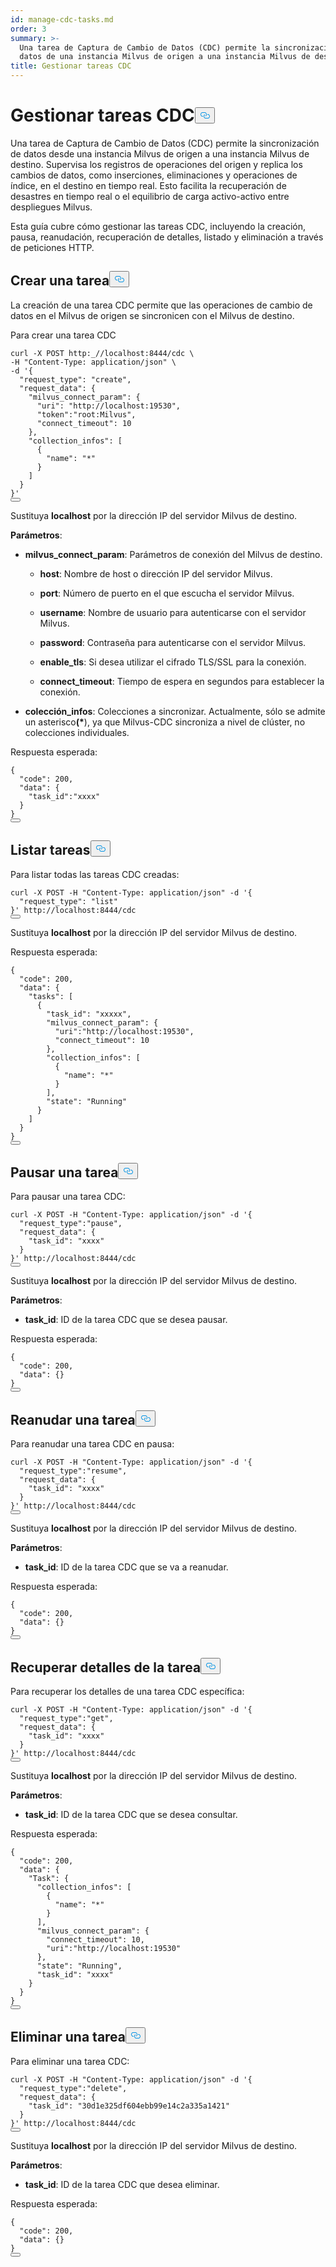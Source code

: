 ```yaml
---
id: manage-cdc-tasks.md
order: 3
summary: >-
  Una tarea de Captura de Cambio de Datos (CDC) permite la sincronización de
  datos de una instancia Milvus de origen a una instancia Milvus de destino.
title: Gestionar tareas CDC
---
```

<h1 id="Manage-CDC-Tasks" class="common-anchor-header">Gestionar tareas CDC<button data-href="#Manage-CDC-Tasks" class="anchor-icon" translate="no">
      <svg translate="no"
        aria-hidden="true"
        focusable="false"
        height="20"
        version="1.1"
        viewBox="0 0 16 16"
        width="16"
      >
        <path
          fill="#0092E4"
          fill-rule="evenodd"
          d="M4 9h1v1H4c-1.5 0-3-1.69-3-3.5S2.55 3 4 3h4c1.45 0 3 1.69 3 3.5 0 1.41-.91 2.72-2 3.25V8.59c.58-.45 1-1.27 1-2.09C10 5.22 8.98 4 8 4H4c-.98 0-2 1.22-2 2.5S3 9 4 9zm9-3h-1v1h1c1 0 2 1.22 2 2.5S13.98 12 13 12H9c-.98 0-2-1.22-2-2.5 0-.83.42-1.64 1-2.09V6.25c-1.09.53-2 1.84-2 3.25C6 11.31 7.55 13 9 13h4c1.45 0 3-1.69 3-3.5S14.5 6 13 6z"
        ></path>
      </svg>
    </button></h1><p>Una tarea de Captura de Cambio de Datos (CDC) permite la sincronización de datos desde una instancia Milvus de origen a una instancia Milvus de destino. Supervisa los registros de operaciones del origen y replica los cambios de datos, como inserciones, eliminaciones y operaciones de índice, en el destino en tiempo real. Esto facilita la recuperación de desastres en tiempo real o el equilibrio de carga activo-activo entre despliegues Milvus.</p>
<p>Esta guía cubre cómo gestionar las tareas CDC, incluyendo la creación, pausa, reanudación, recuperación de detalles, listado y eliminación a través de peticiones HTTP.</p>
<h2 id="Create-a-task" class="common-anchor-header">Crear una tarea<button data-href="#Create-a-task" class="anchor-icon" translate="no">
      <svg translate="no"
        aria-hidden="true"
        focusable="false"
        height="20"
        version="1.1"
        viewBox="0 0 16 16"
        width="16"
      >
        <path
          fill="#0092E4"
          fill-rule="evenodd"
          d="M4 9h1v1H4c-1.5 0-3-1.69-3-3.5S2.55 3 4 3h4c1.45 0 3 1.69 3 3.5 0 1.41-.91 2.72-2 3.25V8.59c.58-.45 1-1.27 1-2.09C10 5.22 8.98 4 8 4H4c-.98 0-2 1.22-2 2.5S3 9 4 9zm9-3h-1v1h1c1 0 2 1.22 2 2.5S13.98 12 13 12H9c-.98 0-2-1.22-2-2.5 0-.83.42-1.64 1-2.09V6.25c-1.09.53-2 1.84-2 3.25C6 11.31 7.55 13 9 13h4c1.45 0 3-1.69 3-3.5S14.5 6 13 6z"
        ></path>
      </svg>
    </button></h2><p>La creación de una tarea CDC permite que las operaciones de cambio de datos en el Milvus de origen se sincronicen con el Milvus de destino.</p>
<p>Para crear una tarea CDC</p>
<pre><code translate="no" class="language-bash">curl -X POST http:_//localhost:8444/cdc \
-H <span class="hljs-string">&quot;Content-Type: application/json&quot;</span> \
-d <span class="hljs-string">&#x27;{
  &quot;request_type&quot;: &quot;create&quot;,
  &quot;request_data&quot;: {
    &quot;milvus_connect_param&quot;: {
      &quot;uri&quot;: &quot;http://localhost:19530&quot;,
      &quot;token&quot;:&quot;root:Milvus&quot;,
      &quot;connect_timeout&quot;: 10
    },
    &quot;collection_infos&quot;: [
      {
        &quot;name&quot;: &quot;*&quot;
      }
    ]
  }
}&#x27;</span>
<button class="copy-code-btn"></button></code></pre>
<p>Sustituya <strong>localhost</strong> por la dirección IP del servidor Milvus de destino.</p>
<p><strong>Parámetros</strong>:</p>
<ul>
<li><p><strong>milvus_connect_param</strong>: Parámetros de conexión del Milvus de destino.</p>
<ul>
<li><p><strong>host</strong>: Nombre de host o dirección IP del servidor Milvus.</p></li>
<li><p><strong>port</strong>: Número de puerto en el que escucha el servidor Milvus.</p></li>
<li><p><strong>username</strong>: Nombre de usuario para autenticarse con el servidor Milvus.</p></li>
<li><p><strong>password</strong>: Contraseña para autenticarse con el servidor Milvus.</p></li>
<li><p><strong>enable_tls</strong>: Si desea utilizar el cifrado TLS/SSL para la conexión.</p></li>
<li><p><strong>connect_timeout</strong>: Tiempo de espera en segundos para establecer la conexión.</p></li>
</ul></li>
<li><p><strong>colección_infos</strong>: Colecciones a sincronizar. Actualmente, sólo se admite un asterisco<strong>(*</strong>), ya que Milvus-CDC sincroniza a nivel de clúster, no colecciones individuales.</p></li>
</ul>
<p>Respuesta esperada:</p>
<pre><code translate="no" class="language-json">{
  <span class="hljs-string">&quot;code&quot;</span>: <span class="hljs-number">200</span>,
  <span class="hljs-string">&quot;data&quot;</span>: {
    <span class="hljs-string">&quot;task_id&quot;</span>:<span class="hljs-string">&quot;xxxx&quot;</span>
  }
}
<button class="copy-code-btn"></button></code></pre>
<h2 id="List-tasks" class="common-anchor-header">Listar tareas<button data-href="#List-tasks" class="anchor-icon" translate="no">
      <svg translate="no"
        aria-hidden="true"
        focusable="false"
        height="20"
        version="1.1"
        viewBox="0 0 16 16"
        width="16"
      >
        <path
          fill="#0092E4"
          fill-rule="evenodd"
          d="M4 9h1v1H4c-1.5 0-3-1.69-3-3.5S2.55 3 4 3h4c1.45 0 3 1.69 3 3.5 0 1.41-.91 2.72-2 3.25V8.59c.58-.45 1-1.27 1-2.09C10 5.22 8.98 4 8 4H4c-.98 0-2 1.22-2 2.5S3 9 4 9zm9-3h-1v1h1c1 0 2 1.22 2 2.5S13.98 12 13 12H9c-.98 0-2-1.22-2-2.5 0-.83.42-1.64 1-2.09V6.25c-1.09.53-2 1.84-2 3.25C6 11.31 7.55 13 9 13h4c1.45 0 3-1.69 3-3.5S14.5 6 13 6z"
        ></path>
      </svg>
    </button></h2><p>Para listar todas las tareas CDC creadas:</p>
<pre><code translate="no" class="language-bash">curl -X POST -H <span class="hljs-string">&quot;Content-Type: application/json&quot;</span> -d <span class="hljs-string">&#x27;{
  &quot;request_type&quot;: &quot;list&quot;
}&#x27;</span> http://localhost:8444/cdc
<button class="copy-code-btn"></button></code></pre>
<p>Sustituya <strong>localhost</strong> por la dirección IP del servidor Milvus de destino.</p>
<p>Respuesta esperada:</p>
<pre><code translate="no" class="language-json">{
  <span class="hljs-string">&quot;code&quot;</span>: <span class="hljs-number">200</span>,
  <span class="hljs-string">&quot;data&quot;</span>: {
    <span class="hljs-string">&quot;tasks&quot;</span>: [
      {
        <span class="hljs-string">&quot;task_id&quot;</span>: <span class="hljs-string">&quot;xxxxx&quot;</span>,
        <span class="hljs-string">&quot;milvus_connect_param&quot;</span>: {
          <span class="hljs-string">&quot;uri&quot;</span>:<span class="hljs-string">&quot;http://localhost:19530&quot;</span>,
          <span class="hljs-string">&quot;connect_timeout&quot;</span>: <span class="hljs-number">10</span>
        },
        <span class="hljs-string">&quot;collection_infos&quot;</span>: [
          {
            <span class="hljs-string">&quot;name&quot;</span>: <span class="hljs-string">&quot;*&quot;</span>
          }
        ],
        <span class="hljs-string">&quot;state&quot;</span>: <span class="hljs-string">&quot;Running&quot;</span>
      }
    ]
  }
}
<button class="copy-code-btn"></button></code></pre>
<h2 id="Pause-a-task" class="common-anchor-header">Pausar una tarea<button data-href="#Pause-a-task" class="anchor-icon" translate="no">
      <svg translate="no"
        aria-hidden="true"
        focusable="false"
        height="20"
        version="1.1"
        viewBox="0 0 16 16"
        width="16"
      >
        <path
          fill="#0092E4"
          fill-rule="evenodd"
          d="M4 9h1v1H4c-1.5 0-3-1.69-3-3.5S2.55 3 4 3h4c1.45 0 3 1.69 3 3.5 0 1.41-.91 2.72-2 3.25V8.59c.58-.45 1-1.27 1-2.09C10 5.22 8.98 4 8 4H4c-.98 0-2 1.22-2 2.5S3 9 4 9zm9-3h-1v1h1c1 0 2 1.22 2 2.5S13.98 12 13 12H9c-.98 0-2-1.22-2-2.5 0-.83.42-1.64 1-2.09V6.25c-1.09.53-2 1.84-2 3.25C6 11.31 7.55 13 9 13h4c1.45 0 3-1.69 3-3.5S14.5 6 13 6z"
        ></path>
      </svg>
    </button></h2><p>Para pausar una tarea CDC:</p>
<pre><code translate="no" class="language-bash">curl -X POST -H <span class="hljs-string">&quot;Content-Type: application/json&quot;</span> -d <span class="hljs-string">&#x27;{
  &quot;request_type&quot;:&quot;pause&quot;,
  &quot;request_data&quot;: {
    &quot;task_id&quot;: &quot;xxxx&quot;
  }
}&#x27;</span> http://localhost:8444/cdc
<button class="copy-code-btn"></button></code></pre>
<p>Sustituya <strong>localhost</strong> por la dirección IP del servidor Milvus de destino.</p>
<p><strong>Parámetros</strong>:</p>
<ul>
<li><strong>task_id</strong>: ID de la tarea CDC que se desea pausar.</li>
</ul>
<p>Respuesta esperada:</p>
<pre><code translate="no" class="language-bash">{
  <span class="hljs-string">&quot;code&quot;</span>: <span class="hljs-number">200</span>,
  <span class="hljs-string">&quot;data&quot;</span>: {}
}
<button class="copy-code-btn"></button></code></pre>
<h2 id="Resume-a-task" class="common-anchor-header">Reanudar una tarea<button data-href="#Resume-a-task" class="anchor-icon" translate="no">
      <svg translate="no"
        aria-hidden="true"
        focusable="false"
        height="20"
        version="1.1"
        viewBox="0 0 16 16"
        width="16"
      >
        <path
          fill="#0092E4"
          fill-rule="evenodd"
          d="M4 9h1v1H4c-1.5 0-3-1.69-3-3.5S2.55 3 4 3h4c1.45 0 3 1.69 3 3.5 0 1.41-.91 2.72-2 3.25V8.59c.58-.45 1-1.27 1-2.09C10 5.22 8.98 4 8 4H4c-.98 0-2 1.22-2 2.5S3 9 4 9zm9-3h-1v1h1c1 0 2 1.22 2 2.5S13.98 12 13 12H9c-.98 0-2-1.22-2-2.5 0-.83.42-1.64 1-2.09V6.25c-1.09.53-2 1.84-2 3.25C6 11.31 7.55 13 9 13h4c1.45 0 3-1.69 3-3.5S14.5 6 13 6z"
        ></path>
      </svg>
    </button></h2><p>Para reanudar una tarea CDC en pausa:</p>
<pre><code translate="no" class="language-bash">curl -X POST -H <span class="hljs-string">&quot;Content-Type: application/json&quot;</span> -d <span class="hljs-string">&#x27;{
  &quot;request_type&quot;:&quot;resume&quot;,
  &quot;request_data&quot;: {
    &quot;task_id&quot;: &quot;xxxx&quot;
  }
}&#x27;</span> http://localhost:8444/cdc
<button class="copy-code-btn"></button></code></pre>
<p>Sustituya <strong>localhost</strong> por la dirección IP del servidor Milvus de destino.</p>
<p><strong>Parámetros</strong>:</p>
<ul>
<li><strong>task_id</strong>: ID de la tarea CDC que se va a reanudar.</li>
</ul>
<p>Respuesta esperada:</p>
<pre><code translate="no" class="language-bash">{
  <span class="hljs-string">&quot;code&quot;</span>: <span class="hljs-number">200</span>,
  <span class="hljs-string">&quot;data&quot;</span>: {}
}
<button class="copy-code-btn"></button></code></pre>
<h2 id="Retrieve-task-details" class="common-anchor-header">Recuperar detalles de la tarea<button data-href="#Retrieve-task-details" class="anchor-icon" translate="no">
      <svg translate="no"
        aria-hidden="true"
        focusable="false"
        height="20"
        version="1.1"
        viewBox="0 0 16 16"
        width="16"
      >
        <path
          fill="#0092E4"
          fill-rule="evenodd"
          d="M4 9h1v1H4c-1.5 0-3-1.69-3-3.5S2.55 3 4 3h4c1.45 0 3 1.69 3 3.5 0 1.41-.91 2.72-2 3.25V8.59c.58-.45 1-1.27 1-2.09C10 5.22 8.98 4 8 4H4c-.98 0-2 1.22-2 2.5S3 9 4 9zm9-3h-1v1h1c1 0 2 1.22 2 2.5S13.98 12 13 12H9c-.98 0-2-1.22-2-2.5 0-.83.42-1.64 1-2.09V6.25c-1.09.53-2 1.84-2 3.25C6 11.31 7.55 13 9 13h4c1.45 0 3-1.69 3-3.5S14.5 6 13 6z"
        ></path>
      </svg>
    </button></h2><p>Para recuperar los detalles de una tarea CDC específica:</p>
<pre><code translate="no" class="language-bash">curl -X POST -H <span class="hljs-string">&quot;Content-Type: application/json&quot;</span> -d <span class="hljs-string">&#x27;{
  &quot;request_type&quot;:&quot;get&quot;,
  &quot;request_data&quot;: {
    &quot;task_id&quot;: &quot;xxxx&quot;
  }
}&#x27;</span> http://localhost:8444/cdc
<button class="copy-code-btn"></button></code></pre>
<p>Sustituya <strong>localhost</strong> por la dirección IP del servidor Milvus de destino.</p>
<p><strong>Parámetros</strong>:</p>
<ul>
<li><strong>task_id</strong>: ID de la tarea CDC que se desea consultar.</li>
</ul>
<p>Respuesta esperada:</p>
<pre><code translate="no" class="language-bash">{
  <span class="hljs-string">&quot;code&quot;</span>: <span class="hljs-number">200</span>,
  <span class="hljs-string">&quot;data&quot;</span>: {
    <span class="hljs-string">&quot;Task&quot;</span>: {
      <span class="hljs-string">&quot;collection_infos&quot;</span>: [
        {
          <span class="hljs-string">&quot;name&quot;</span>: <span class="hljs-string">&quot;*&quot;</span>
        }
      ],
      <span class="hljs-string">&quot;milvus_connect_param&quot;</span>: {
        <span class="hljs-string">&quot;connect_timeout&quot;</span>: <span class="hljs-number">10</span>,
        <span class="hljs-string">&quot;uri&quot;</span>:<span class="hljs-string">&quot;http://localhost:19530&quot;</span>
      },
      <span class="hljs-string">&quot;state&quot;</span>: <span class="hljs-string">&quot;Running&quot;</span>,
      <span class="hljs-string">&quot;task_id&quot;</span>: <span class="hljs-string">&quot;xxxx&quot;</span>
    }
  }
}
<button class="copy-code-btn"></button></code></pre>
<h2 id="Delete-a-task" class="common-anchor-header">Eliminar una tarea<button data-href="#Delete-a-task" class="anchor-icon" translate="no">
      <svg translate="no"
        aria-hidden="true"
        focusable="false"
        height="20"
        version="1.1"
        viewBox="0 0 16 16"
        width="16"
      >
        <path
          fill="#0092E4"
          fill-rule="evenodd"
          d="M4 9h1v1H4c-1.5 0-3-1.69-3-3.5S2.55 3 4 3h4c1.45 0 3 1.69 3 3.5 0 1.41-.91 2.72-2 3.25V8.59c.58-.45 1-1.27 1-2.09C10 5.22 8.98 4 8 4H4c-.98 0-2 1.22-2 2.5S3 9 4 9zm9-3h-1v1h1c1 0 2 1.22 2 2.5S13.98 12 13 12H9c-.98 0-2-1.22-2-2.5 0-.83.42-1.64 1-2.09V6.25c-1.09.53-2 1.84-2 3.25C6 11.31 7.55 13 9 13h4c1.45 0 3-1.69 3-3.5S14.5 6 13 6z"
        ></path>
      </svg>
    </button></h2><p>Para eliminar una tarea CDC:</p>
<pre><code translate="no" class="language-bash">curl -X POST -H <span class="hljs-string">&quot;Content-Type: application/json&quot;</span> -d <span class="hljs-string">&#x27;{
  &quot;request_type&quot;:&quot;delete&quot;,
  &quot;request_data&quot;: {
    &quot;task_id&quot;: &quot;30d1e325df604ebb99e14c2a335a1421&quot;
  }
}&#x27;</span> http://localhost:8444/cdc
<button class="copy-code-btn"></button></code></pre>
<p>Sustituya <strong>localhost</strong> por la dirección IP del servidor Milvus de destino.</p>
<p><strong>Parámetros</strong>:</p>
<ul>
<li><strong>task_id</strong>: ID de la tarea CDC que desea eliminar.</li>
</ul>
<p>Respuesta esperada:</p>
<pre><code translate="no" class="language-json">{
  <span class="hljs-string">&quot;code&quot;</span>: <span class="hljs-number">200</span>,
  <span class="hljs-string">&quot;data&quot;</span>: {}
}
<button class="copy-code-btn"></button></code></pre>
